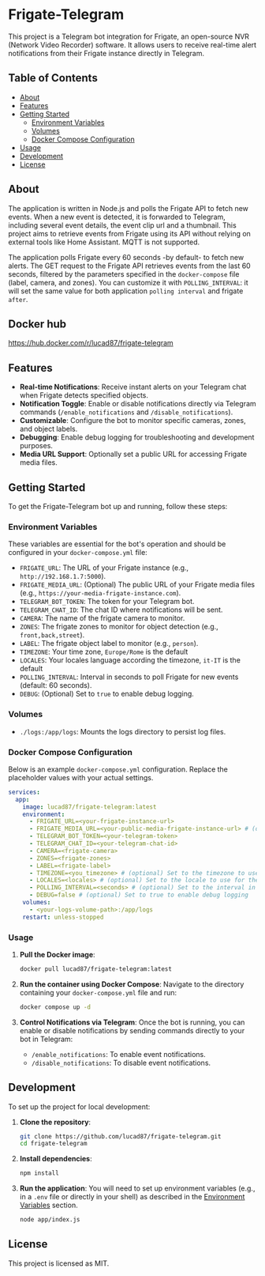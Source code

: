 # Frigate-Telegram

This project is a Telegram bot integration for Frigate, an open-source NVR (Network Video Recorder) software. It allows users to receive real-time alert notifications from their Frigate instance directly in Telegram.

## Table of Contents
- [About](#about)
- [Features](#features)
- [Getting Started](#getting-started)
  - [Environment Variables](#environment-variables)
  - [Volumes](#volumes)
  - [Docker Compose Configuration](#docker-compose-configuration)
- [Usage](#usage)
- [Development](#development)
- [License](#license)

## About
The application is written in Node.js and polls the Frigate API to fetch new events. When a new event is detected, it is forwarded to Telegram, including several event details, the event clip url and a thumbnail.
This project aims to retrieve events from Frigate using its API without relying on external tools like Home Assistant. MQTT is not supported.

The application polls Frigate every 60 seconds -by default- to fetch new alerts. The GET request to the Frigate API retrieves events from the last 60 seconds, filtered by the parameters specified in the `docker-compose` file (label, camera, and zones). You can customize it with `POLLING_INTERVAL`: it will set the same value for both application `polling interval` and frigate `after`.

## Docker hub
https://hub.docker.com/r/lucad87/frigate-telegram

## Features
- **Real-time Notifications**: Receive instant alerts on your Telegram chat when Frigate detects specified objects.
- **Notification Toggle**: Enable or disable notifications directly via Telegram commands (`/enable_notifications` and `/disable_notifications`).
- **Customizable**: Configure the bot to monitor specific cameras, zones, and object labels.
- **Debugging**: Enable debug logging for troubleshooting and development purposes.
- **Media URL Support**: Optionally set a public URL for accessing Frigate media files.

## Getting Started

To get the Frigate-Telegram bot up and running, follow these steps:

### Environment Variables
These variables are essential for the bot's operation and should be configured in your `docker-compose.yml` file:
- `FRIGATE_URL`: The URL of your Frigate instance (e.g., `http://192.168.1.7:5000`).
- `FRIGATE_MEDIA_URL`: (Optional) The public URL of your Frigate media files (e.g., `https://your-media-frigate-instance.com`).
- `TELEGRAM_BOT_TOKEN`: The token for your Telegram bot.
- `TELEGRAM_CHAT_ID`: The chat ID where notifications will be sent.
- `CAMERA`: The name of the frigate camera to monitor.
- `ZONES`: The frigate zones to monitor for object detection (e.g., `front,back,street`).
- `LABEL`: The frigate object label to monitor (e.g., `person`).
- `TIMEZONE`: Your time zone, `Europe/Rome` is the default
- `LOCALES`: Your locales language according the timezone, `it-IT` is the default
- `POLLING_INTERVAL`: Interval in seconds to poll Frigate for new events (default: 60 seconds).
- `DEBUG`: (Optional) Set to `true` to enable debug logging.

### Volumes
- `./logs:/app/logs`: Mounts the logs directory to persist log files.

### Docker Compose Configuration
Below is an example `docker-compose.yml` configuration. Replace the placeholder values with your actual settings.

```yaml
services:
  app:
    image: lucad87/frigate-telegram:latest
    environment:
      - FRIGATE_URL=<your-frigate-instance-url>
      - FRIGATE_MEDIA_URL=<your-public-media-frigate-instance-url> # (optional) It fallbacks on FRIGATE_URL if not specified
      - TELEGRAM_BOT_TOKEN=<your-telegram-token>
      - TELEGRAM_CHAT_ID=<your-telegram-chat-id>
      - CAMERA=<frigate-camera>
      - ZONES=<frigate-zones>
      - LABEL=<frigate-label>
      - TIMEZONE=<you_timezone> # (optional) Set to the timezone to use for the date and time in the messages, Europe/Rome is the default
      - LOCALES=<locales> # (optional) Set to the locale to use for the date and time in the messages, it-IT is the default
      - POLLING_INTERVAL=<seconds> # (optional) Set to the interval in seconds to poll Frigate for new events, 60 seconds is the default
      - DEBUG=false # (optional) Set to true to enable debug logging
    volumes:
      - <your-logs-volume-path>:/app/logs
    restart: unless-stopped
```

### Usage

1.  **Pull the Docker image**:
    ```sh
    docker pull lucad87/frigate-telegram:latest
    ```

2.  **Run the container using Docker Compose**:
    Navigate to the directory containing your `docker-compose.yml` file and run:
    ```sh
    docker compose up -d
    ```

3.  **Control Notifications via Telegram**:
    Once the bot is running, you can enable or disable notifications by sending commands directly to your bot in Telegram:
    - `/enable_notifications`: To enable event notifications.
    - `/disable_notifications`: To disable event notifications.

## Development

To set up the project for local development:

1.  **Clone the repository**:
    ```sh
    git clone https://github.com/lucad87/frigate-telegram.git
    cd frigate-telegram
    ```

2.  **Install dependencies**:
    ```sh
    npm install
    ```

3.  **Run the application**:
    You will need to set up environment variables (e.g., in a `.env` file or directly in your shell) as described in the [Environment Variables](#environment-variables) section.
    ```sh
    node app/index.js
    ```

## License

This project is licensed as MIT.
